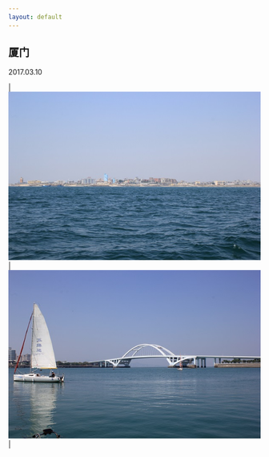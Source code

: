 ```yaml
---
layout: default
---
```


## 厦门

2017.03.10

|![xiamen-1](./../images/xiamen/xiamen-1.jpg?raw=true)|![xiamen-2](./../images/xiamen/xiamen-2.jpg?raw=true)|